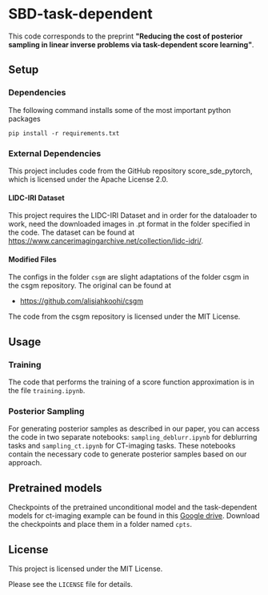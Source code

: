 # SBD-task-dependent
This code corresponds to the preprint **"Reducing the cost of posterior sampling in linear
inverse problems via task-dependent score learning"**.
## Setup

### Dependencies
The following command installs some of the most important python packages

`pip install -r requirements.txt`

### External Dependencies

This project includes code from the GitHub repository score_sde_pytorch, which is licensed under the Apache License 2.0.

#### LIDC-IRI Dataset

This project requires the LIDC-IRI Dataset and in order for the dataloader to work, need the downloaded images in .pt format in the folder specified in the code.
The dataset can be found at https://www.cancerimagingarchive.net/collection/lidc-idri/.

#### Modified Files
The configs in the folder `csgm` are slight adaptations of the folder csgm in the csgm repository. The original can be found at

- https://github.com/alisiahkoohi/csgm


The code from the csgm repository is licensed under the MIT License.

## Usage

### Training
The code that performs the training of a score function approximation is in the file `training.ipynb`.


### Posterior Sampling
For generating posterior samples as described in our paper, you can access the code in two separate notebooks: `sampling_deblurr.ipynb` for deblurring tasks and `sampling_ct.ipynb` for CT-imaging tasks. These notebooks contain the necessary code to generate posterior samples based on our approach.

## Pretrained models
Checkpoints of the pretrained unconditional model and the task-dependent models for ct-imaging example can be found in this
[Google drive](https://drive.google.com/drive/folders/1YIQzhNMF-5Mm24D_JcpMvuu-v7goz_w_). Download the checkpoints and place them in a folder named `cpts`.

## License

This project is licensed under the MIT License.


Please see the `LICENSE` file for details.


